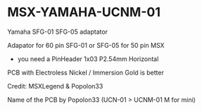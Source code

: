 # MSX-YAMAHA-UCNM-01
Yamaha SFG-01 SFG-05 adaptator

Adapator for 60 pin SFG-01 or SFG-05 for 50 pin MSX

* you need a PinHeader 1x03 P2.54mm Horizontal


PCB with Electroless Nickel / Immersion Gold is better

Credit: MSXLegend & Popolon33

Name of the PCB by Popolon33 (UCN-01 > UCNM-01  M for mini)
